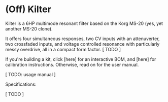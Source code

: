 # (Off) Kilter
Kilter is a 6HP multimode resonant filter based on the Korg MS-20 (yes, yet
another MS-20 clone).

It offers four simultaneous responses, two CV inputs with an attenuverter, two
crossfaded inputs, and voltage controlled resonance with particularly messy
overdrive, all in a compact form factor.
[ TODO ]

If you're building a kit, click [here] for an interactive BOM, and [here] for
calibration instructions. Otherwise, read on for the user manual.

[ TODO: usage manual ]

Specifications:

[ TODO ]
